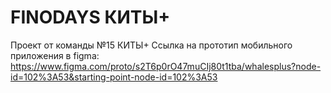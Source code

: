 # FINODAYS КИТЫ+
Проект от команды №15 КИТЫ+
Ссылка на прототип мобильного приложения в figma: https://www.figma.com/proto/s2T6p0rO47muCIj80t1tba/whalesplus?node-id=102%3A53&starting-point-node-id=102%3A53
